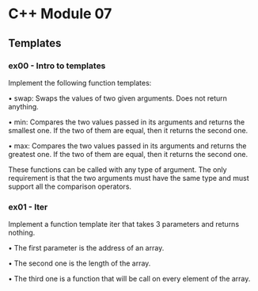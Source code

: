# C++ Module 07
## Templates

### ex00 - Intro to templates

Implement the following function templates:

• swap: Swaps the values of two given arguments. Does not return anything.

• min: Compares the two values passed in its arguments and returns the smallest
one. If the two of them are equal, then it returns the second one.

• max: Compares the two values passed in its arguments and returns the greatest one.
If the two of them are equal, then it returns the second one.

These functions can be called with any type of argument. The only requirement is
that the two arguments must have the same type and must support all the comparison
operators.

### ex01 - Iter

Implement a function template iter that takes 3 parameters and returns nothing.

• The first parameter is the address of an array.

• The second one is the length of the array.

• The third one is a function that will be call on every element of the array.
